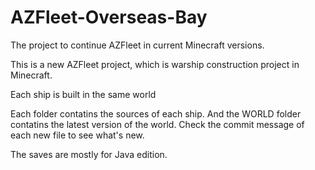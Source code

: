 # AZFleet-Overseas-Bay
The project to continue AZFleet in current Minecraft versions.


This is a new AZFleet project, which is warship construction project in Minecraft.

Each ship is built in the same world

Each folder contatins the sources of each ship.
And the WORLD folder contatins the latest version of the world. Check the commit message of each
new file to see what's new.

The saves are mostly for Java edition.
